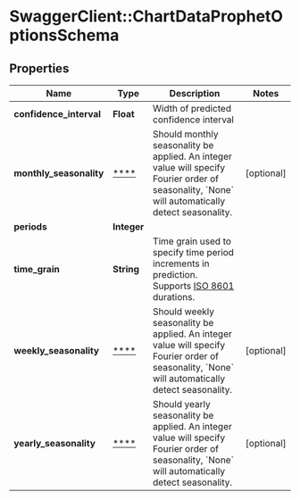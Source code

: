 # SwaggerClient::ChartDataProphetOptionsSchema

## Properties
Name | Type | Description | Notes
------------ | ------------- | ------------- | -------------
**confidence_interval** | **Float** | Width of predicted confidence interval | 
**monthly_seasonality** | [****](.md) | Should monthly seasonality be applied. An integer value will specify Fourier order of seasonality, &#x60;None&#x60; will automatically detect seasonality. | [optional] 
**periods** | **Integer** |  | 
**time_grain** | **String** | Time grain used to specify time period increments in prediction. Supports [ISO 8601](https://en.wikipedia.org/wiki/ISO_8601#Durations) durations. | 
**weekly_seasonality** | [****](.md) | Should weekly seasonality be applied. An integer value will specify Fourier order of seasonality, &#x60;None&#x60; will automatically detect seasonality. | [optional] 
**yearly_seasonality** | [****](.md) | Should yearly seasonality be applied. An integer value will specify Fourier order of seasonality, &#x60;None&#x60; will automatically detect seasonality. | [optional] 

